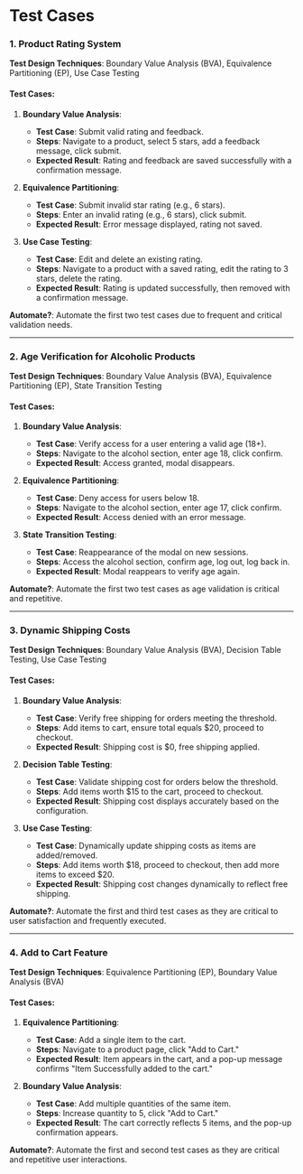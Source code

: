 # Test Cases

### **1. Product Rating System**

**Test Design Techniques**: Boundary Value Analysis (BVA), Equivalence Partitioning (EP), Use Case Testing

#### Test Cases:

1. **Boundary Value Analysis**:
     - **Test Case**: Submit valid rating and feedback.
     - **Steps**: Navigate to a product, select 5 stars, add a feedback message, click submit.
     - **Expected Result**: Rating and feedback are saved successfully with a confirmation message.

2. **Equivalence Partitioning**:
     - **Test Case**: Submit invalid star rating (e.g., 6 stars).
     - **Steps**: Enter an invalid rating (e.g., 6 stars), click submit.
     - **Expected Result**: Error message displayed, rating not saved.

3. **Use Case Testing**:
     - **Test Case**: Edit and delete an existing rating.
     - **Steps**: Navigate to a product with a saved rating, edit the rating to 3 stars, delete the rating.
     - **Expected Result**: Rating is updated successfully, then removed with a confirmation message.

**Automate?**: Automate the first two test cases due to frequent and critical validation needs.

---

### **2. Age Verification for Alcoholic Products**

**Test Design Techniques**: Boundary Value Analysis (BVA), Equivalence Partitioning (EP), State Transition Testing

#### Test Cases:

1. **Boundary Value Analysis**:
     - **Test Case**: Verify access for a user entering a valid age (18+).
     - **Steps**: Navigate to the alcohol section, enter age 18, click confirm.
     - **Expected Result**: Access granted, modal disappears.

2. **Equivalence Partitioning**:
     - **Test Case**: Deny access for users below 18.
     - **Steps**: Navigate to the alcohol section, enter age 17, click confirm.
     - **Expected Result**: Access denied with an error message.

3. **State Transition Testing**:
     - **Test Case**: Reappearance of the modal on new sessions.
     - **Steps**: Access the alcohol section, confirm age, log out, log back in.
     - **Expected Result**: Modal reappears to verify age again.

**Automate?**: Automate the first two test cases as age validation is critical and repetitive.

---

### **3. Dynamic Shipping Costs**

**Test Design Techniques**: Boundary Value Analysis (BVA), Decision Table Testing, Use Case Testing

#### Test Cases:

1. **Boundary Value Analysis**:
     - **Test Case**: Verify free shipping for orders meeting the threshold.
     - **Steps**: Add items to cart, ensure total equals $20, proceed to checkout.
     - **Expected Result**: Shipping cost is $0, free shipping applied.

2. **Decision Table Testing**:
     - **Test Case**: Validate shipping cost for orders below the threshold.
     - **Steps**: Add items worth $15 to the cart, proceed to checkout.
     - **Expected Result**: Shipping cost displays accurately based on the configuration.

3. **Use Case Testing**:
     - **Test Case**: Dynamically update shipping costs as items are added/removed.
     - **Steps**: Add items worth $18, proceed to checkout, then add more items to exceed $20.
     - **Expected Result**: Shipping cost changes dynamically to reflect free shipping.

**Automate?**: Automate the first and third test cases as they are critical to user satisfaction and frequently executed.

---

### **4. Add to Cart Feature**

**Test Design Techniques**: Equivalence Partitioning (EP), Boundary Value Analysis (BVA)

#### Test Cases:

1. **Equivalence Partitioning**:
     - **Test Case**: Add a single item to the cart.
     - **Steps**: Navigate to a product page, click "Add to Cart."
     - **Expected Result**: Item appears in the cart, and a pop-up message confirms "Item Successfully added to the cart."

2. **Boundary Value Analysis**:
     - **Test Case**: Add multiple quantities of the same item.
     - **Steps**: Increase quantity to 5, click "Add to Cart."
     - **Expected Result**: The cart correctly reflects 5 items, and the pop-up confirmation appears.

**Automate?**: Automate the first and second test cases as they are critical and repetitive user interactions.
